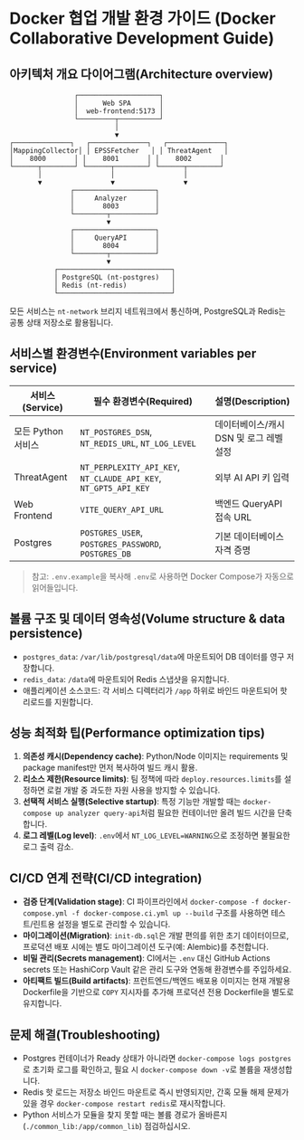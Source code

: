 # Docker 협업 개발 환경 가이드 (Docker Collaborative Development Guide)

## 아키텍처 개요 다이어그램(Architecture overview)
```
                ┌────────────────────┐
                │      Web SPA       │
                │  web-frontend:5173 │
                └─────────┬──────────┘
                          │
                          ▼
┌──────────────┐   ┌──────────────┐   ┌──────────────┐
│MappingCollector│ │ EPSSFetcher   │ │ ThreatAgent   │
│    8000       │ │    8001       │ │    8002       │
└──────┬────────┘ └──────┬────────┘ └──────┬────────┘
       │                 │                 │
       ▼                 ▼                 ▼
               ┌────────────────────┐
               │     Analyzer       │
               │       8003         │
               └────────┬───────────┘
                        ▼
               ┌────────────────────┐
               │     QueryAPI       │
               │       8004         │
               └────────┬───────────┘
                        ▼
           ┌────────────────────────────┐
           │ PostgreSQL (nt-postgres)   │
           │ Redis (nt-redis)           │
           └────────────────────────────┘
```

모든 서비스는 `nt-network` 브리지 네트워크에서 통신하며, PostgreSQL과 Redis는 공통 상태 저장소로 활용됩니다.

## 서비스별 환경변수(Environment variables per service)
| 서비스(Service) | 필수 환경변수(Required) | 설명(Description) |
|-----------------|------------------------|-------------------|
| 모든 Python 서비스 | `NT_POSTGRES_DSN`, `NT_REDIS_URL`, `NT_LOG_LEVEL` | 데이터베이스/캐시 DSN 및 로그 레벨 설정 |
| ThreatAgent | `NT_PERPLEXITY_API_KEY`, `NT_CLAUDE_API_KEY`, `NT_GPT5_API_KEY` | 외부 AI API 키 입력 |
| Web Frontend | `VITE_QUERY_API_URL` | 백엔드 QueryAPI 접속 URL |
| Postgres | `POSTGRES_USER`, `POSTGRES_PASSWORD`, `POSTGRES_DB` | 기본 데이터베이스 자격 증명 |

> 참고: `.env.example`을 복사해 `.env`로 사용하면 Docker Compose가 자동으로 읽어들입니다.

## 볼륨 구조 및 데이터 영속성(Volume structure & data persistence)
- `postgres_data`: `/var/lib/postgresql/data`에 마운트되어 DB 데이터를 영구 저장합니다.
- `redis_data`: `/data`에 마운트되어 Redis 스냅샷을 유지합니다.
- 애플리케이션 소스코드: 각 서비스 디렉터리가 `/app` 하위로 바인드 마운트되어 핫 리로드를 지원합니다.

## 성능 최적화 팁(Performance optimization tips)
1. **의존성 캐시(Dependency cache)**: Python/Node 이미지는 requirements 및 package manifest만 먼저 복사하여 빌드 캐시 활용.
2. **리소스 제한(Resource limits)**: 팀 정책에 따라 `deploy.resources.limits`를 설정하면 로컬 개발 중 과도한 자원 사용을 방지할 수 있습니다.
3. **선택적 서비스 실행(Selective startup)**: 특정 기능만 개발할 때는 `docker-compose up analyzer query-api`처럼 필요한 컨테이너만 올려 빌드 시간을 단축합니다.
4. **로그 레벨(Log level)**: `.env`에서 `NT_LOG_LEVEL=WARNING`으로 조정하면 불필요한 로그 출력 감소.

## CI/CD 연계 전략(CI/CD integration)
- **검증 단계(Validation stage)**: CI 파이프라인에서 `docker-compose -f docker-compose.yml -f docker-compose.ci.yml up --build` 구조를 사용하면 테스트/린트용 설정을 별도로 관리할 수 있습니다.
- **마이그레이션(Migration)**: `init-db.sql`은 개발 편의를 위한 초기 데이터이므로, 프로덕션 배포 시에는 별도 마이그레이션 도구(예: Alembic)를 추천합니다.
- **비밀 관리(Secrets management)**: CI에서는 `.env` 대신 GitHub Actions secrets 또는 HashiCorp Vault 같은 관리 도구와 연동해 환경변수를 주입하세요.
- **아티팩트 빌드(Build artifacts)**: 프런트엔드/백엔드 배포용 이미지는 현재 개발용 Dockerfile을 기반으로 `COPY` 지시자를 추가해 프로덕션 전용 Dockerfile을 별도로 유지합니다.

## 문제 해결(Troubleshooting)
- Postgres 컨테이너가 Ready 상태가 아니라면 `docker-compose logs postgres`로 초기화 로그를 확인하고, 필요 시 `docker-compose down -v`로 볼륨을 재생성합니다.
- Redis 핫 로드는 저장소 바인드 마운트로 즉시 반영되지만, 간혹 모듈 해제 문제가 있을 경우 `docker-compose restart redis`로 재시작합니다.
- Python 서비스가 모듈을 찾지 못할 때는 볼륨 경로가 올바른지(`./common_lib:/app/common_lib`) 점검하십시오.
